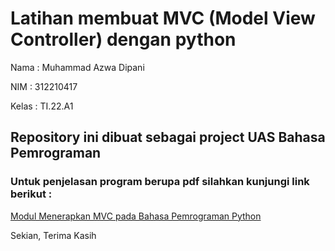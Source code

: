 # Latihan membuat MVC (Model View Controller) dengan python

Nama : Muhammad Azwa Dipani

NIM : 312210417

Kelas : TI.22.A1


## Repository ini dibuat sebagai project UAS Bahasa Pemrograman

### Untuk penjelasan program berupa pdf silahkan kunjungi link berikut :

[Modul Menerapkan MVC pada Bahasa Pemrograman Python](https://drive.google.com/file/d/12LVfRFrNjSpKa9mZWCsJ3X-EEkRCqVFO/view?usp=share_link)

Sekian, Terima Kasih